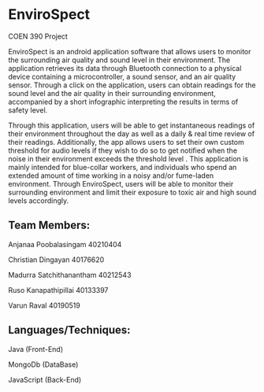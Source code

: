 # EnviroSpect
COEN 390 Project

EnviroSpect is an android application software that allows users to monitor the surrounding air quality and sound level in their environment. The application retrieves its data through Bluetooth connection to a physical device containing a microcontroller, a sound sensor, and an air quality sensor. Through a click on the application, users can obtain readings for the sound level and the air quality in their surrounding environment, accompanied by a short infographic interpreting the results in terms of safety level.

Through this application, users will be able to get instantaneous readings of their environment throughout the day as well as a daily & real time review of their readings. Additionally, the app allows users to set their own custom threshold for audio levels if they wish to do so to get notified when the noise in their  environment exceeds the threshold level . This application is mainly intended for blue-collar workers, and individuals who spend an extended amount of time working in a noisy and/or fume-laden environment. Through EnviroSpect, users will be able to monitor their surrounding environment and limit their exposure to toxic air and high sound levels accordingly. 

 
 ## Team Members:
 
Anjanaa Poobalasingam       40210404

Christian Dingayan         40176620

Madurra Satchithanantham   40212543

Ruso Kanapathipillai       40133397

Varun Raval               40190519

## Languages/Techniques:

Java (Front-End)

 MongoDb (DataBase)

JavaScript (Back-End)


 



